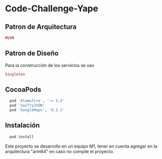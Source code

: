 # Code-Challenge-Yape


## Patron de Arquitectura

```ruby
MVVM
```
## Patron de Diseño

Para la construcción de los servicios 
se uso 
```ruby
Singleton
```
 
## CocoaPods

```ruby
  pod 'Alamofire', '~> 5.4'
  pod 'SwiftyJSON'
  pod 'GoogleMaps', '6.2.1'
```
 
## Instalación

```ruby
  pod install
```

Este proyecto se desarrollo en un equipo M1, tener en cuenta agregar en la 
arquitectura "arm64" en caso no compile el proyecto.
